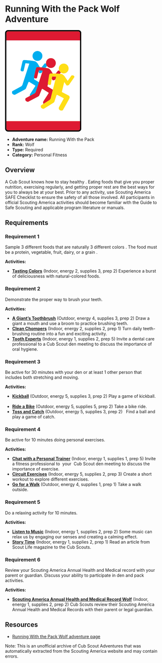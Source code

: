 # Running With the Pack Wolf Adventure

![Running With the Pack Wolf adventure belt loop](images/running-with-the-pack.jpg)

- **Adventure name:** Running With the Pack
- **Rank:** Wolf
- **Type:** Required
- **Category:** Personal Fitness

## Overview

A Cub Scout knows how to stay healthy . Eating foods that give you proper nutrition, exercising regularly, and getting proper rest are the best ways for you to always be at your best. Prior to any activity, use Scouting America SAFE Checklist to ensure the safety of all those involved. All participants in official Scouting America activities should become familiar with the Guide to Safe Scouting and applicable program literature or manuals.

## Requirements

### Requirement 1

Sample 3 different foods that are naturally 3 different colors . The food must be a protein, vegetable, fruit, dairy, or a grain .

**Activities:**

- **[Tasting Colors](https://www.scouting.org/cub-scout-activities/tasting-colors/)** (Indoor, energy 2, supplies 3, prep 2)
  Experience a burst of deliciousness with natural-colored foods.

### Requirement 2

Demonstrate the proper way to brush your teeth.

**Activities:**

- **[A Giant’s Toothbrush](https://www.scouting.org/cub-scout-activities/a-giants-toothbrush/)** (Outdoor, energy 4, supplies 3, prep 2)
  Draw a giant a mouth and use a broom to practice brushing teeth.
- **[Clean Chompers](https://www.scouting.org/cub-scout-activities/clean-chompers/)** (Indoor, energy 2, supplies 2, prep 1)
  Turn daily teeth-brushing routine into a fun and exciting activity.
- **[Tooth Experts](https://www.scouting.org/cub-scout-activities/tooth-experts/)** (Indoor, energy 1, supplies 2, prep 5)
  ​Invite a dental care professional to a Cub Scout den meeting to discuss the importance of oral hygiene.

### Requirement 3

Be active for 30 minutes with your den or at least 1 other person that includes both stretching and moving.

**Activities:**

- **[Kickball](https://www.scouting.org/cub-scout-activities/kickball/)** (Outdoor, energy 5, supplies 3, prep 2)
  Play a game of kickball. ​ ​
- **[Ride a Bike](https://www.scouting.org/cub-scout-activities/ride-a-bike/)** (Outdoor, energy 5, supplies 5, prep 2)
  Take a bike ride.
- **[Toss and Catch](https://www.scouting.org/cub-scout-activities/toss-and-catch/)** (Outdoor, energy 5, supplies 3, prep 2)
  ​ ​ Find a ball and play a game of catch. ​ ​

### Requirement 4

Be active for 10 minutes doing personal exercises.

**Activities:**

- **[Chat with a Personal Trainer](https://www.scouting.org/cub-scout-activities/chat-with-a-personal-trainer/)** (Indoor, energy 1, supplies 1, prep 5)
  Invite a fitness professional to  ​ your  ​ Cub Scout den meeting to discuss the importance of exercise.
- **[Circuit Exercises](https://www.scouting.org/cub-scout-activities/circuit-exercises/)** (Indoor, energy 5, supplies 2, prep 3)
  Create a short workout to explore different exercises.
- **[Go for a Walk](https://www.scouting.org/cub-scout-activities/go-for-a-walk/)** (Outdoor, energy 4, supplies 1, prep 1)
  Take a walk outside.

### Requirement 5

Do a relaxing activity for 10 minutes.

**Activities:**

- **[Listen to Music](https://www.scouting.org/cub-scout-activities/listen-to-music/)** (Indoor, energy 1, supplies 2, prep 2)
  Some music can relax us by engaging our senses and creating a calming effect.
- **[Story Time](https://www.scouting.org/cub-scout-activities/story-time/)** (Indoor, energy 1, supplies 2, prep 1)
  Read an article from Scout Life magazine to the Cub Scouts.

### Requirement 6

Review your Scouting America Annual Health and Medical record with your parent or guardian. Discuss your ability to participate in den and pack activities.

**Activities:**

- **[Scouting America Annual Health and Medical Record Wolf](https://www.scouting.org/cub-scout-activities/scouting-america-annual-health-and-medical-record-wolf/)** (Indoor, energy 1, supplies 2, prep 2)
  Cub Scouts review their Scouting America Annual Health and Medical Records with their parent or legal guardian.


## Resources

- [Running With the Pack Wolf adventure page](https://www.scouting.org/cub-scout-adventures/running-with-the-pack/)

Note: This is an unofficial archive of Cub Scout Adventures that was automatically extracted from the Scouting America website and may contain errors.